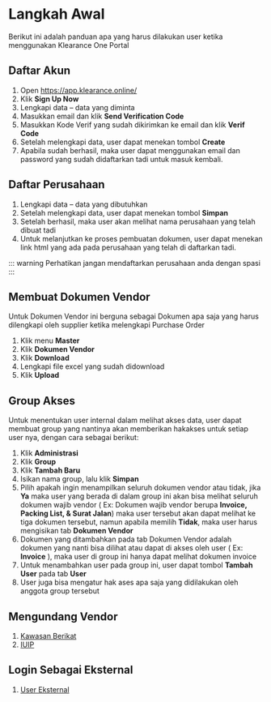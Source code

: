 # Langkah Awal
Berikut ini adalah panduan apa yang harus dilakukan user ketika menggunakan Klearance One Portal

## Daftar Akun
1.	Open https://app.klearance.online/
2.	Klik **Sign Up Now**
3.	Lengkapi data – data yang diminta
4.	Masukkan email dan klik **Send Verification Code**
5.	Masukkan Kode Verif yang sudah dikirimkan ke email dan klik **Verif Code**
6.	Setelah melengkapi data, user dapat menekan tombol **Create**
7.	Apabila sudah berhasil, maka user dapat menggunakan email dan password yang sudah didaftarkan tadi untuk masuk kembali.



## Daftar Perusahaan
1.	Lengkapi data – data yang dibutuhkan
2.	Setelah melengkapi data, user dapat menekan tombol **Simpan**
3.	Setelah berhasil, maka user akan melihat nama perusahaan yang telah dibuat tadi
4.	Untuk melanjutkan ke proses pembuatan dokumen, user dapat menekan link html yang ada pada perusahaan yang telah di daftarkan tadi.

::: warning
Perhatikan jangan mendaftarkan perusahaan anda dengan spasi
:::


## Membuat Dokumen Vendor
Untuk Dokumen Vendor ini berguna sebagai Dokumen apa saja yang harus dilengkapi oleh supplier ketika melengkapi Purchase Order	
1.	Klik menu **Master**
2.	Klik **Dokumen Vendor**
3.	Klik **Download**
4.	Lengkapi file excel yang sudah didownload
5.	Klik **Upload**

## Group Akses
Untuk menentukan user internal dalam melihat akses data, user dapat membuat group yang nantinya akan memberikan hakakses untuk setiap user nya, dengan cara sebagai berikut:
1.	Klik **Administrasi**
2.	Klik **Group**
3.	Klik **Tambah Baru**
4.	Isikan nama group, lalu klik **Simpan**
5.	Pilih apakah ingin menampilkan seluruh dokumen vendor atau tidak, jika **Ya** maka user yang berada di dalam group ini akan bisa melihat seluruh dokumen wajib vendor ( Ex: Dokumen wajib vendor berupa **Invoice, Packing List, & Surat Jalan**) maka user tersebut akan dapat melihat ke tiga dokumen tersebut, namun apabila memilih **Tidak**, maka user harus mengisikan tab **Dokumen Vendor**
6.	Dokumen yang ditambahkan pada tab Dokumen Vendor adalah dokumen yang nanti bisa dilihat atau dapat di akses oleh user ( Ex: **Invoice** ), maka user di group ini hanya dapat melihat dokumen invoice
7.	Untuk menambahkan user pada group ini, user dapat tombol **Tambah User** pada tab **User**
8.	User juga bisa mengatur hak ases apa saja yang didilakukan oleh anggota group tersebut

## Mengundang Vendor
1. [Kawasan Berikat](/klrkb/mengundangvendorkb/#mengundang-vendor) 
2. [IUIP](/klriuip/mengundangvendoriuip/#mengundang-vendor)

## Login Sebagai Eksternal
1. [User Eksternal](/klriuip/usereksternal/)